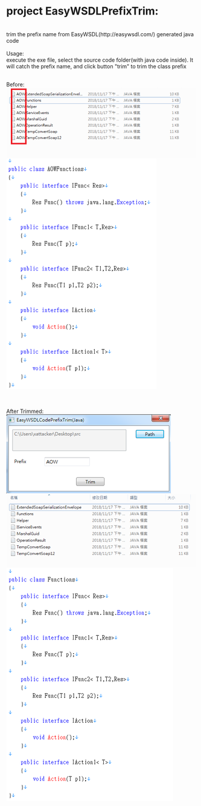 ﻿# project EasyWSDLPrefixTrim:
<br>
trim the prefix name from EasyWSDL(http://easywsdl.com/)
generated java code
<br><br>
Usage:<br>
execute the exe file, select the source code folder(with java code inside).
It will catch the prefix name, and click button "trim" to trim the class prefix<br><br>

Before:<br>
![avatar](/rm_res/before.png)<br>
![avatar](/rm_res/before2.png)<br>
<br><br>

After Trimmed:<br>
![avatar](/rm_res/trim.png)<br>
![avatar](/rm_res/after.png)<br>
![avatar](/rm_res/after2.png)<br>
